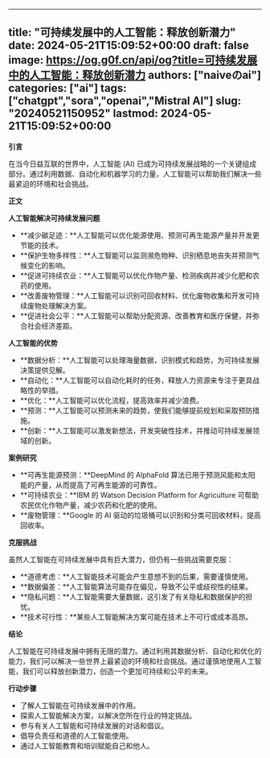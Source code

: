 
---
title: "可持续发展中的人工智能：释放创新潜力"
date: 2024-05-21T15:09:52+00:00
draft: false
image: https://og.g0f.cn/api/og?title=可持续发展中的人工智能：释放创新潜力
authors: ["naiveのai"]
categories: ["ai"]
tags: ["chatgpt","sora","openai","Mistral AI"]
slug: "20240521150952"
lastmod: 2024-05-21T15:09:52+00:00
---
**引言**

在当今日益互联的世界中，人工智能 (AI) 已成为可持续发展战略的一个关键组成部分。通过利用数据、自动化和机器学习的力量，人工智能可以帮助我们解决一些最紧迫的环境和社会挑战。

**正文**

**人工智能解决可持续发展问题**

* **减少碳足迹：**人工智能可以优化能源使用、预测可再生能源产量并开发更节能的技术。
* **保护生物多样性：**人工智能可以监测濒危物种、识别栖息地丧失并预测气候变化的影响。
* **促进可持续农业：**人工智能可以优化作物产量、检测疾病并减少化肥和农药的使用。
* **改善废物管理：**人工智能可以识别可回收材料、优化废物收集和开发可持续废物处理解决方案。
* **促进社会公平：**人工智能可以帮助分配资源、改善教育和医疗保健，并弥合社会经济差距。

**人工智能的优势**

* **数据分析：**人工智能可以处理海量数据，识别模式和趋势，为可持续发展决策提供见解。
* **自动化：**人工智能可以自动化耗时的任务，释放人力资源来专注于更具战略性的举措。
* **优化：**人工智能可以优化流程，提高效率并减少浪费。
* **预测：**人工智能可以预测未来的趋势，使我们能够提前规划和采取预防措施。
* **创新：**人工智能可以激发新想法，开发突破性技术，并推动可持续发展领域的创新。

**案例研究**

* **可再生能源预测：**DeepMind 的 AlphaFold 算法已用于预测风能和太阳能的产量，从而提高了可再生能源的可靠性。
* **可持续农业：**IBM 的 Watson Decision Platform for Agriculture 可帮助农民优化作物产量，减少农药和化肥的使用。
* **废物管理：**Google 的 AI 驱动的垃圾桶可以识别和分类可回收材料，提高回收率。

**克服挑战**

虽然人工智能在可持续发展中具有巨大潜力，但仍有一些挑战需要克服：

* **道德考虑：**人工智能技术可能会产生意想不到的后果，需要谨慎使用。
* **数据偏差：**人工智能算法可能存在偏见，导致不公平或歧视性的结果。
* **隐私问题：**人工智能需要大量数据，这引发了有关隐私和数据保护的担忧。
* **技术可行性：**某些人工智能解决方案可能在技术上不可行或成本高昂。

**结论**

人工智能在可持续发展中拥有无限的潜力。通过利用其数据分析、自动化和优化的能力，我们可以解决一些世界上最紧迫的环境和社会挑战。通过谨慎地使用人工智能，我们可以释放创新潜力，创造一个更加可持续和公平的未来。

**行动步骤**

* 了解人工智能在可持续发展中的作用。
* 探索人工智能解决方案，以解决您所在行业的特定挑战。
* 参与有关人工智能和可持续发展的对话和倡议。
* 倡导负责任和道德的人工智能使用。
* 通过人工智能教育和培训赋能自己和他人。